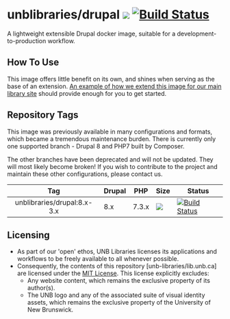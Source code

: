 # unblibraries/drupal [![](https://images.microbadger.com/badges/image/unblibraries/drupal:8.x-3.x.svg)](http://microbadger.com/images/unblibraries/drupal:8.x-3.x "Get your own image badge on microbadger.com") [![Build Status](https://travis-ci.com/unb-libraries/docker-drupal.svg?branch=8.x-3.x)](https://travis-ci.com/unb-libraries/docker-drupal)

A lightweight extensible Drupal docker image, suitable for a development-to-production workflow.

## How To Use
This image offers little benefit on its own, and shines when serving as the base of an extension. [An example of how we extend this image for our main library site](https://github.com/unb-libraries/lib.unb.ca) should provide enough for you to get started.

## Repository Tags
This image was previously available in many configurations and formats, which became a tremendous maintenance burden. There is currently only one supported branch - Drupal 8 and PHP7 built by Composer.

The other branches have been deprecated and will not be updated. They will most likely become broken! If you wish to contribute to the project and maintain these other configurations, please contact us.


|                    Tag                    | Drupal | PHP   | Size                                                                                                                                                                                               | Status                                                                                                                                                    |
|:-----------------------------------------:|--------|-------|----------------------------------------------------------------------------------------------------------------------------------------------------------------------------------------------------|-----------------------------------------------------------------------------------------------------------------------------------------------------------|
| unblibraries/drupal:8.x-3.x |   8.x  | 7.3.x | [![](https://images.microbadger.com/badges/image/unblibraries/drupal:8.x-3.x.svg)](http://microbadger.com/images/unblibraries/drupal:8.x-3.x "Get your own image badge on microbadger.com") | [![Build Status](https://travis-ci.com/unb-libraries/docker-drupal.svg?branch=8.x-3.x)](https://travis-ci.com/unb-libraries/docker-drupal) |

## Licensing
- As part of our 'open' ethos, UNB Libraries licenses its applications and workflows to be freely available to all whenever possible.
- Consequently, the contents of this repository [unb-libraries/lib.unb.ca] are licensed under the [MIT License](http://opensource.org/licenses/mit-license.html). This license explicitly excludes:
   - Any website content, which remains the exclusive property of its author(s).
   - The UNB logo and any of the associated suite of visual identity assets, which remains the exclusive property of the University of New Brunswick.
